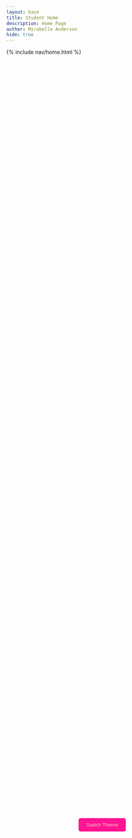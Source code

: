 ```yaml
---
layout: base
title: Student Home
description: Home Page
author: Mirabelle Anderson
hide: true
---
```


{% include nav/home.html %}

<style>
body.light-theme {
  background-color: white;
  color: black;
}

body.dark-theme {
  background-color: #333;
  color: white;
}

body.blue-theme {
  background-color: #AEC6CF;
  color: white;
}

body.red-theme {
  background-color: #FDFD96;
  color: white;
}

body.green-theme {
  background-color: #C3B1E1;
  color: white;
}

body.grey-theme {
  background-color: #aaa;
  color: white;
}

/* Center the canvas and buttons */
.container {
  display: flex;
  flex-direction: column;
  justify-content: center;
  align-items: center;
  height: 100vh;
}

/* Adjust the button-container */
.button-container {
  text-align: center;
}

.button-container button {
  padding: 10px 20px;
  margin: 5px;
  background-color: #FF1493;
  color: pink;
  border: none;
  border-radius: 5px;
  cursor: pointer;
}

.button-container button:hover {
  background-color: #FFC0CB;
}

</style>

<div class="container">
  <!-- Buttons for controlling the game -->
  <div class="button-container">
    <button id="theme-btn">Switch Theme</button>
  </div>
</div>